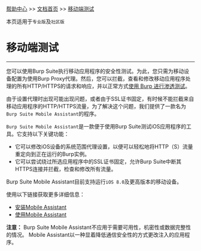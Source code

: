 [帮助中心](https://support.portswigger.net/) >> [文档首页](../index.md) >> [移动端测试](mobile-testing.md)

本页适用于`专业版`及`社区版`

# 移动端测试

--------------

您可以使用Burp Suite执行移动应用程序的安全性测试。为此，您只需为移动设 备配置为使用Burp Proxy代理。然后，您可以拦截，查看和修改移动应用程序处理的所有HTTP/HTTPS的请求和响应，并以正常方式[使用 Burp 进行渗透测试](penetration-testing/index.md)。

由于设置代理时出现可能出现问题，或者由于SSL证书固定，有时候不能拦截来自移动应用程序的HTTP/HTTPS流量，为了解决这个问题，我们提供了一款名为`Burp Suite Mobile Assistant`的程序。

`Burp Suite Mobile Assistant`是一款便于使用Burp Suite测试iOS应用程序的工具。它支持以下关键功能：

* 它可以修改iOS设备的系统范围代理设置，以便可以轻松地将HTTP（S）流量重定向到正在运行的Burp实例。
* 它可以尝试绕过所选应用程序中的SSL证书固定，允许Burp Suite中断其HTTPS连接并拦截，检查和修改所有流量。

Burp Suite Mobile Assistant目前支持运行`iOS 8.0`及更高版本的移动设备。

使用以下链接获取更多详细信息：

* [安装Mobile Assistant](tools/mobile-assistant/installing.md)
* [使用Mobile Assistant](tools/mobile-assistant/index.md)

**注意：** Burp Suite Mobile Assistant不应用于需要可用性，机密性或数据完整性的情况。 Mobile Assistant以一种显着降低通信安全性的方式更改注入的应用程序。